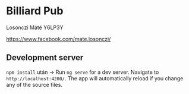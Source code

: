 # Billiard Pub

Losonczi Máté Y6LP3Y

https://www.facebook.com/mate.losonczi/


## Development server

`npm install` után ->
Run `ng serve` for a dev server. Navigate to `http://localhost:4200/`. The app will automatically reload if you change any of the source files.



